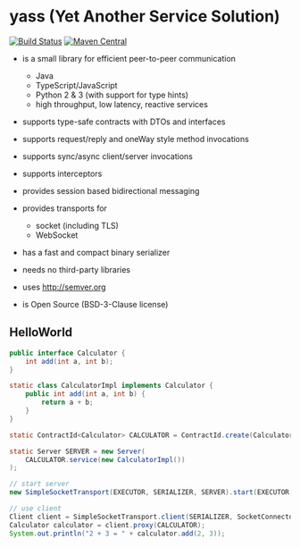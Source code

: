 # yass (Yet Another Service Solution)

[![Build Status](https://travis-ci.org/softappeal/yass.svg?branch=master)](https://travis-ci.org/softappeal/yass)
[![Maven Central](https://maven-badges.herokuapp.com/maven-central/ch.softappeal.yass/yass-base/badge.svg)](https://maven-badges.herokuapp.com/maven-central/ch.softappeal.yass/yass-base)

* is a small library for efficient peer-to-peer communication
  * Java
  * TypeScript/JavaScript
  * Python 2 & 3 (with support for type hints)
  * high throughput, low latency, reactive services

* supports type-safe contracts with DTOs and interfaces

* supports request/reply and oneWay style method invocations

* supports sync/async client/server invocations

* supports interceptors

* provides session based bidirectional messaging

* provides transports for
  * socket (including TLS)
  * WebSocket

* has a fast and compact binary serializer

* needs no third-party libraries

* uses http://semver.org

* is Open Source (BSD-3-Clause license)

## HelloWorld

```java
public interface Calculator {
    int add(int a, int b);
}

static class CalculatorImpl implements Calculator {
    public int add(int a, int b) {
        return a + b;
    }
}

static ContractId<Calculator> CALCULATOR = ContractId.create(Calculator.class, 0, METHOD_MAPPER_FACTORY);

static Server SERVER = new Server(
    CALCULATOR.service(new CalculatorImpl())
);

// start server
new SimpleSocketTransport(EXECUTOR, SERIALIZER, SERVER).start(EXECUTOR, SocketBinder.create(ADDRESS));

// use client
Client client = SimpleSocketTransport.client(SERIALIZER, SocketConnector.create(ADDRESS));
Calculator calculator = client.proxy(CALCULATOR);
System.out.println("2 + 3 = " + calculator.add(2, 3));
```
